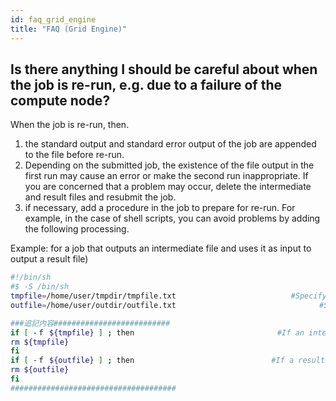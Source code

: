 ```yaml
---
id: faq_grid_engine
title: "FAQ (Grid Engine)"
---
```



## Is there anything I should be careful about when the job is re-run, e.g. due to a failure of the compute node?

When the job is re-run, then.

1. the standard output and standard error output of the job are appended to the file before re-run.
2. Depending on the submitted job, the existence of the file output in the first run may cause an error or make the second run inappropriate. If you are concerned that a problem may occur,  delete the intermediate and result files and resubmit the job.
3. if necessary, add a procedure in the job to prepare for re-run. For example, in the case of shell scripts, you can avoid problems by adding the following processing.


Example: for a job that outputs an intermediate file and uses it as input to output a result file)

```bash
#!/bin/sh
#$ -S /bin/sh
tmpfile=/home/user/tmpdir/tmpfile.txt　                        #Specify an intermediate file
outfile=/home/user/outdir/outfile.txt                                #Specify a result file

###追記内容##########################
if [ -ｆ ${tmpfile} ] ; then　　　　　　　　    　             #If an intermediate file exists, delet it
rm ${tmpfile}
fi
if [ -ｆ ${outfile} ] ; then　　　　　　　　　   　           #If a result file exists, delet it
rm ${outfile}
fi
#####################################
```


